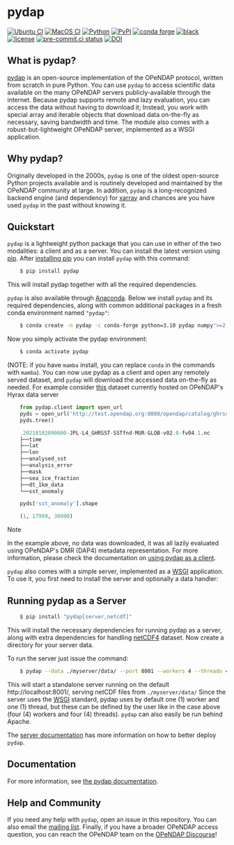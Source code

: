 pydap
=====
[![Ubuntu CI](https://github.com/pydap/pydap/actions/workflows/run_tests_ubuntu.yml/badge.svg
)](https://github.com/pydap/pydap/actions/workflows/run_tests_ubuntu.yml)
[![MacOS CI](https://github.com/pydap/pydap/actions/workflows/run_tests_macos.yml/badge.svg
)](https://github.com/pydap/pydap/actions/workflows/run_tests_macos.yml)
[![Python](https://img.shields.io/pypi/pyversions/pydap.svg)](https://pypi.python.org/pypi/pydap/)
[![PyPI](https://img.shields.io/pypi/v/pydap.svg?maxAge=2592000?style=plastic)](https://pypi.python.org/pypi/pydap/)
[![conda forge](https://anaconda.org/conda-forge/pydap/badges/version.svg)](https://anaconda.org/conda-forge/pydap)
[![black](https://img.shields.io/badge/code%20style-black-000000.svg)](https://github.com/psf/black)
[![license](https://img.shields.io/github/license/mashape/apistatus.svg)](https://github.com/pydap/pydap)
[![pre-commit.ci status](https://results.pre-commit.ci/badge/github/pydap/pydap/main.svg)](https://results.pre-commit.ci/latest/github/pydap/pydap/main)
[![DOI](https://zenodo.org/badge/DOI/10.5281/zenodo.14010567.svg)](https://doi.org/10.5281/zenodo.14010567)


What is pydap?
----------
[pydap](https://pydap.github.io/pydap/) is an open-source implementation of the OPeNDAP protocol, written from scratch in pure Python. You can use `pydap` to access scientific data available on the many OPeNDAP servers publicly-available through the internet. Because pydap supports remote and lazy evaluation, you can access the data without having to download it; Instead, you work with special array and iterable objects that download data on-the-fly as necessary, saving bandwidth and time. The module also comes with a robust-but-lightweight OPeNDAP server, implemented as a WSGI application.

Why pydap?
----------
Originally developed in the 2000s, `pydap` is one of the oldest open-source Python projects available and is routinely developed and maintained by the OPeNDAP community at large. In addition, `pydap` is a long-recognized backend engine (and dependency) for [xarray](https://github.com/pydata/xarray) and chances are you have used `pydap` in the past without knowing it.

Quickstart
----------
`pydap` is a lightweight python package that you can use in either of the two modalities: a client and as a server. You can install the latest version using [pip](http://pypi.python.org/pypi/pip). After [installing pip](http://www.pip-installer.org/en/latest/installing.html) you can install `pydap` with this command:

```bash
    $ pip install pydap
```
This will install pydap together with all the required dependencies.

`pydap` is also available through [Anaconda](https://www.anaconda.com/). Below we install `pydap` and its required dependencies, along with common additional packages in a fresh conda environment named `"pydap"`:

```bash
    $ conda create -n pydap -c conda-forge python=3.10 pydap numpy">=2.0" jupyterlab ipython netCDF4 scipy matplotlib
```
Now you simply activate the pydap environment:
```bash
    $ conda activate pydap
```
(NOTE: if you have `mamba` install, you can replace `conda` in the commands with `mamba`). You can now use pydap as a client and open any remotely served dataset, and `pydap` will download the accessed data on-the-fly as needed. For example consider [this](http://test.opendap.org:8080/opendap/catalog/ghrsst/20210102090000-JPL-L4_GHRSST-SSTfnd-MUR-GLOB-v02.0-fv04.1.nc.dmr.html) dataset currently hosted on OPeNDAP's Hyrax data server

```python
    from pydap.client import open_url
    pyds = open_url('http://test.opendap.org:8080/opendap/catalog/ghrsst/20210102090000-JPL-L4_GHRSST-SSTfnd-MUR-GLOB-v02.0-fv04.1.nc', protocol='dap4')
    pyds.tree()
```
```python
    .20210102090000-JPL-L4_GHRSST-SSTfnd-MUR-GLOB-v02.0-fv04.1.nc
    ├──time
    ├──lat
    ├──lon
    ├──analysed_sst
    ├──analysis_error
    ├──mask
    ├──sea_ice_fraction
    ├──dt_1km_data
    └──sst_anomaly
```
```python
    pyds['sst_anomaly'].shape
```
```python
    (1, 17999, 36000)
```

> [!NOTE]
> In the example above, no data was downloaded, it was all lazily evaluated using OPeNDAP's DMR (DAP4) metadata representation. For more information, please check the documentation on [using pydap as a client](https://pydap.github.io/pydap/client.html).

`pydap` also comes with a simple server, implemented as a [WSGI]( http://wsgi.org/) application. To use it, you first need to install the server and optionally a data handler:

## Running pydap as a Server

```bash
    $ pip install "pydap[server,netcdf]"
```

This will install the necessary dependencies for running pydap as a server, along with extra dependencies for handling [netCDF4](https://www.unidata.ucar.edu/software/netcdf/) dataset. Now create a directory for your server data.

To run the server just issue the command:

```bash
    $ pydap --data ./myserver/data/ --port 8001 --workers 4 --threads 4
```

This will start a standalone server running on the default http://localhost:8001/, serving netCDF files from ``./myserver/data/`` Since the server uses the [WSGI](http://wsgi.org/) standard, pydap uses by default one (1) worker and one (1)  thread, but these can be defined by the user like in the case above (four (4) workers and four (4) threads). `pydap` can also easily be run behind Apache.

The [server documentation](https://pydap.github.io/pydap/server.html) has more information on how to better deploy `pydap`.

## Documentation

For more information, see [the pydap documentation](https://pydap.github.io/pydap/).

## Help and Community

If you need any help with `pydap`, open an issue in this repository. You can also email the [mailing list](http://groups.google.com/group/pydap/). Finally, if you have a broader OPeNDAP access question, you can reach the OPeNDAP team on the [OPeNDAP Discourse](https://opendap.discourse.group/)!
